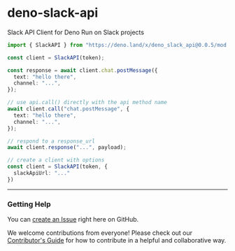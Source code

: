 # deno-slack-api

Slack API Client for Deno Run on Slack projects

```ts
import { SlackAPI } from "https://deno.land/x/deno_slack_api@0.0.5/mod.ts"

const client = SlackAPI(token);

const response = await client.chat.postMessage({
  text: "hello there",
  channel: "...",
});

// use api.call() directly with the api method name
await client.call("chat.postMessage", {
  text: "hello there",
  channel: "...",
});

// respond to a response_url
await client.response("...", payload);

// create a client with options
const client = SlackAPI(token, {
  slackApiUrl: "..."
})
```

---

### Getting Help

You can [create an Issue](https://github.com/slackapi/deno-slack-api/issues/new)
right here on GitHub.

We welcome contributions from everyone! Please check out our
[Contributor's Guide](.github/CONTRIBUTING.md) for how to contribute in a
helpful and collaborative way.
